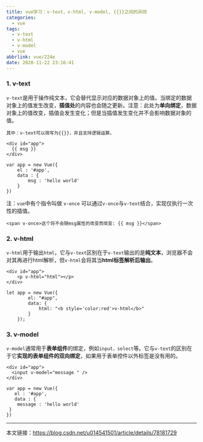 ```yaml
---
title: vue学习：v-text，v-html, v-model, {{}}之间的异同
categories:
  - vue
tags:
  - v-text
  - v-html
  - v-model
  - vue
abbrlink: vue/224e
date: 2020-11-22 23:16:41
---
```


### 1. v-text

`v-text`是用于操作纯文本，它会替代显示对应的数据对象上的值。当绑定的数据对象上的值发生改变，**插值处**的内容也会随之更新。注意：此处为**单向绑定**，数据对象上的值改变，插值会发生变化；但是当插值发生变化并不会影响数据对象的值。

```
其中：v-text可以简写为{{}}，并且支持逻辑运算。
```

```
<div id="app">
  {{ msg }}
</div>
```

```
var app = new Vue({
    el : '#app',
    data : {
        msg : 'hello world'
    }
})
```

注：`vue`中有个指令叫做 `v-once` 可以通过`v-once`与`v-text`结合，实现仅执行一次性的插值。

```
<span v-once>这个将不会随msg属性的改变而改变: {{ msg }}</span>
```

### 2. v-html

`v-html`用于输出`html`，它与`v-text`区别在于`v-text`输出的是**纯文本**，浏览器不会对其再进行html解析，但`v-html`会将其当**html标签解析后输出**。

```
<div id="app">
    <p v-html="html"></p>
</div>
```

```
let app = new Vue({
        el: "#app",
        data: {
            html: "<b style='color:red'>v-html</b>"
        }
    });
```

### 3. v-model

`v-model`通常用于**表单组件**的绑定，例如`input，select`等。它与`v-text`的区别在于它**实现的表单组件的双向绑定**，如果用于表单控件以外标签是没有用的。

```
<div id="app">
  <input v-model="message " />
</div>
```

```
var app = new Vue({
   el : '#app',
   data : {
    message : 'hello world'
 }
})
```

---

本文链接：<https://blog.csdn.net/u014541501/article/details/78181729>
